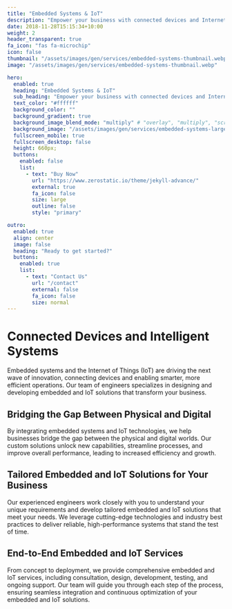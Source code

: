 ```yaml
---
title: "Embedded Systems & IoT"
description: "Empower your business with connected devices and Internet of Things"
date: 2018-11-28T15:15:34+10:00
weight: 2
header_transparent: true
fa_icon: "fas fa-microchip"
icon: false
thumbnail: "/assets/images/gen/services/embedded-systems-thumbnail.webp"
image: "/assets/images/gen/services/embedded-systems-thumbnail.webp"

hero:
  enabled: true
  heading: "Embedded Systems & IoT"
  sub_heading: "Empower your business with connected devices and Internet of Things"
  text_color: "#ffffff"
  background_color: ""
  background_gradient: true
  background_image_blend_mode: "multiply" # "overlay", "multiply", "screen"
  background_image: "/assets/images/gen/services/embedded-systems-large.webp"
  fullscreen_mobile: true
  fullscreen_desktop: false
  height: 660px;
  buttons:
    enabled: false
    list:
      - text: "Buy Now"
        url: "https://www.zerostatic.io/theme/jekyll-advance/"
        external: true
        fa_icon: false
        size: large
        outline: false
        style: "primary"

outro:
  enabled: true
  align: center
  image: false
  heading: "Ready to get started?"
  buttons:
    enabled: true
    list:
      - text: "Contact Us"
        url: "/contact"
        external: false
        fa_icon: false
        size: normal
---
```


# Connected Devices and Intelligent Systems

Embedded systems and the Internet of Things (IoT) are driving the next wave of innovation, connecting devices and enabling smarter, more efficient operations. Our team of engineers specializes in designing and developing embedded and IoT solutions that transform your business.

## Bridging the Gap Between Physical and Digital

By integrating embedded systems and IoT technologies, we help businesses bridge the gap between the physical and digital worlds. Our custom solutions unlock new capabilities, streamline processes, and improve overall performance, leading to increased efficiency and growth.

## Tailored Embedded and IoT Solutions for Your Business

Our experienced engineers work closely with you to understand your unique requirements and develop tailored embedded and IoT solutions that meet your needs. We leverage cutting-edge technologies and industry best practices to deliver reliable, high-performance systems that stand the test of time.

## End-to-End Embedded and IoT Services

From concept to deployment, we provide comprehensive embedded and IoT services, including consultation, design, development, testing, and ongoing support. Our team will guide you through each step of the process, ensuring seamless integration and continuous optimization of your embedded and IoT solutions.

